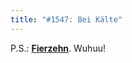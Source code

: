 ```yaml
---
title: "#1547: Bei Kälte"
---
```


P.S.: <a href="http://www.fonflatter.de/advent09"><strong>Fierzehn</strong></a>. Wuhuu!
